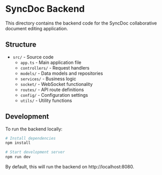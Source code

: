 # SyncDoc Backend

This directory contains the backend code for the SyncDoc collaborative document editing application.

## Structure
- `src/` - Source code
  - `app.ts` - Main application file
  - `controllers/` - Request handlers
  - `models/` - Data models and repositories
  - `services/` - Business logic
  - `socket/` - WebSocket functionality
  - `routes/` - API route definitions
  - `config/` - Configuration settings
  - `utils/` - Utility functions

## Development
To run the backend locally:

```bash
# Install dependencies
npm install

# Start development server
npm run dev
```

By default, this will run the backend on http://localhost:8080.
